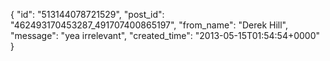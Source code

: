  {
   "id": "513144078721529",
   "post_id": "462493170453287_491707400865197",
   "from_name": "Derek Hill",
   "message": "yea irrelevant",
   "created_time": "2013-05-15T01:54:54+0000"
 }
